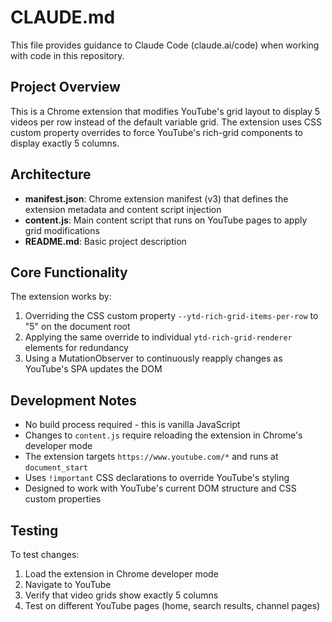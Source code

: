 # CLAUDE.md

This file provides guidance to Claude Code (claude.ai/code) when working with code in this repository.

## Project Overview

This is a Chrome extension that modifies YouTube's grid layout to display 5 videos per row instead of the default variable grid. The extension uses CSS custom property overrides to force YouTube's rich-grid components to display exactly 5 columns.

## Architecture

- **manifest.json**: Chrome extension manifest (v3) that defines the extension metadata and content script injection
- **content.js**: Main content script that runs on YouTube pages to apply grid modifications
- **README.md**: Basic project description

## Core Functionality

The extension works by:
1. Overriding the CSS custom property `--ytd-rich-grid-items-per-row` to "5" on the document root
2. Applying the same override to individual `ytd-rich-grid-renderer` elements for redundancy
3. Using a MutationObserver to continuously reapply changes as YouTube's SPA updates the DOM

## Development Notes

- No build process required - this is vanilla JavaScript
- Changes to `content.js` require reloading the extension in Chrome's developer mode
- The extension targets `https://www.youtube.com/*` and runs at `document_start`
- Uses `!important` CSS declarations to override YouTube's styling
- Designed to work with YouTube's current DOM structure and CSS custom properties

## Testing

To test changes:
1. Load the extension in Chrome developer mode
2. Navigate to YouTube
3. Verify that video grids show exactly 5 columns
4. Test on different YouTube pages (home, search results, channel pages)